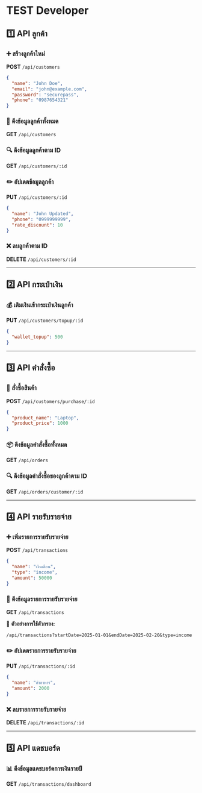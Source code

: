 # TEST Developer

## 1️⃣ API ลูกค้า

### ➕ สร้างลูกค้าใหม่
**POST** `/api/customers`
```json
{
  "name": "John Doe",
  "email": "john@example.com",
  "password": "securepass",
  "phone": "0987654321"
}
```

### 📜 ดึงข้อมูลลูกค้าทั้งหมด
**GET** `/api/customers`

### 🔍 ดึงข้อมูลลูกค้าตาม ID
**GET** `/api/customers/:id`

### ✏️ อัปเดตข้อมูลลูกค้า
**PUT** `/api/customers/:id`
```json
{
  "name": "John Updated",
  "phone": "0999999999",
  "rate_discount": 10
}
```

### ❌ ลบลูกค้าตาม ID
**DELETE** `/api/customers/:id`

---

## 2️⃣ API กระเป๋าเงิน

### 💰 เติมเงินเข้ากระเป๋าเงินลูกค้า
**PUT** `/api/customers/topup/:id`
```json
{
  "wallet_topup": 500
}
```

---

## 3️⃣ API คำสั่งซื้อ

### 🛒 สั่งซื้อสินค้า
**POST** `/api/customers/purchase/:id`
```json
{
  "product_name": "Laptop",
  "product_price": 1000
}
```

### 📦 ดึงข้อมูลคำสั่งซื้อทั้งหมด
**GET** `/api/orders`

### 🔍 ดึงข้อมูลคำสั่งซื้อของลูกค้าตาม ID
**GET** `/api/orders/customer/:id`

---

## 4️⃣ API รายรับรายจ่าย

### ➕ เพิ่มรายการรายรับรายจ่าย
**POST** `/api/transactions`
```json
{
  "name": "เงินเดือน",
  "type": "income",
  "amount": 50000
}
```

### 📜 ดึงข้อมูลรายการรายรับรายจ่าย
**GET** `/api/transactions`

📌 **ตัวอย่างการใช้ตัวกรอง:**  
```plaintext
/api/transactions?startDate=2025-01-01&endDate=2025-02-20&type=income
```

### ✏️ อัปเดตรายการรายรับรายจ่าย
**PUT** `/api/transactions/:id`
```json
{
  "name": "ค่าอาหาร",
  "amount": 2000
}
```

### ❌ ลบรายการรายรับรายจ่าย
**DELETE** `/api/transactions/:id`

---

## 5️⃣ API แดชบอร์ด

### 📊 ดึงข้อมูลแดชบอร์ดการเงินรายปี
**GET** `/api/transactions/dashboard`

